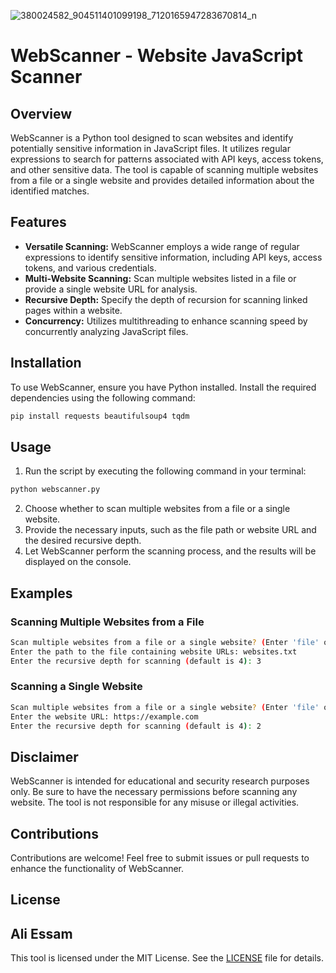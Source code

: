 ![380024582_904511401099198_7120165947283670814_n](https://github.com/dragonked2/Dons/assets/66541902/ad02ae1e-8f30-4ef3-ad35-95735f1cfeb7)

# WebScanner - Website JavaScript Scanner

## Overview

WebScanner is a Python tool designed to scan websites and identify potentially sensitive information in JavaScript files. It utilizes regular expressions to search for patterns associated with API keys, access tokens, and other sensitive data. The tool is capable of scanning multiple websites from a file or a single website and provides detailed information about the identified matches.

## Features

- **Versatile Scanning:** WebScanner employs a wide range of regular expressions to identify sensitive information, including API keys, access tokens, and various credentials.
- **Multi-Website Scanning:** Scan multiple websites listed in a file or provide a single website URL for analysis.
- **Recursive Depth:** Specify the depth of recursion for scanning linked pages within a website.
- **Concurrency:** Utilizes multithreading to enhance scanning speed by concurrently analyzing JavaScript files.

## Installation

To use WebScanner, ensure you have Python installed. Install the required dependencies using the following command:

```bash
pip install requests beautifulsoup4 tqdm
```

## Usage

1. Run the script by executing the following command in your terminal:

```bash
python webscanner.py
```

2. Choose whether to scan multiple websites from a file or a single website.
3. Provide the necessary inputs, such as the file path or website URL and the desired recursive depth.
4. Let WebScanner perform the scanning process, and the results will be displayed on the console.

## Examples

### Scanning Multiple Websites from a File

```bash
Scan multiple websites from a file or a single website? (Enter 'file' or 'single'): file
Enter the path to the file containing website URLs: websites.txt
Enter the recursive depth for scanning (default is 4): 3
```

### Scanning a Single Website

```bash
Scan multiple websites from a file or a single website? (Enter 'file' or 'single'): single
Enter the website URL: https://example.com
Enter the recursive depth for scanning (default is 4): 2
```

## Disclaimer

WebScanner is intended for educational and security research purposes only. Be sure to have the necessary permissions before scanning any website. The tool is not responsible for any misuse or illegal activities.

## Contributions

Contributions are welcome! Feel free to submit issues or pull requests to enhance the functionality of WebScanner.

## License
## Ali Essam
This tool is licensed under the MIT License. See the [LICENSE](LICENSE) file for details.
